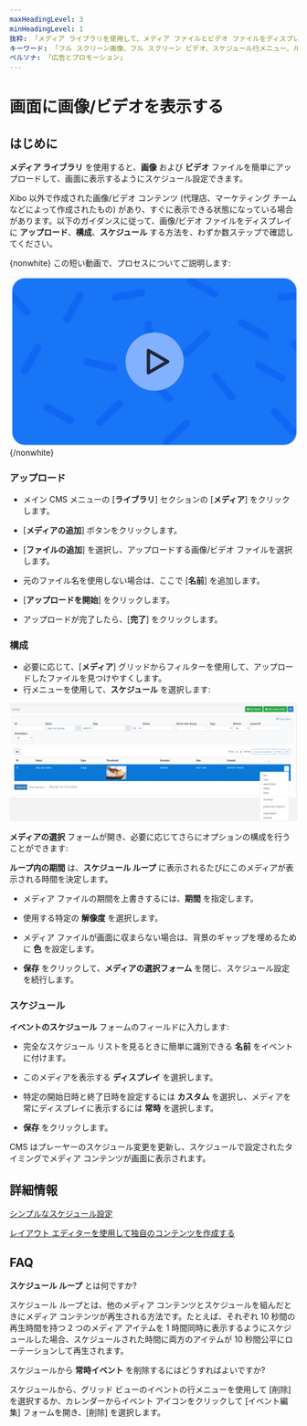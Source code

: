 ```yaml
---
maxHeadingLevel: 3
minHeadingLevel: 1
抜粋: 「メディア ライブラリを使用して、メディア ファイルとビデオ ファイルをディスプレイに簡単にアップロードしてスケジュール設定する」
キーワード: 「フル スクリーン画像、フル スクリーン ビデオ、スケジュール行メニュー、ループの継続時間、メディア ライブラリ スケジュール、メディアのアップロード」
ペルソナ: 「広告とプロモーション」
---
```


# 画面に画像/ビデオを表示する

## はじめに

**メディア ライブラリ** を使用すると、**画像** および **ビデオ** ファイルを簡単にアップロードして、画面に表示するようにスケジュール設定できます。

Xibo 以外で作成された画像/ビデオ コンテンツ (代理店、マーケティング チームなどによって作成されたもの) があり、すぐに表示できる状態になっている場合があります。以下のガイダンスに従って、画像/ビデオ ファイルをディスプレイに **アップロード**、**構成**、**スケジュール** する方法を、わずか数ステップで確認してください。

{nonwhite}
この短い動画で、プロセスについてご説明します:

![動画](img/example_to_delete.png)
{/nonwhite}

### アップロード

- メイン CMS メニューの [**ライブラリ**] セクションの [**メディア**] をクリックします。
- [**メディアの追加**] ボタンをクリックします。
- [**ファイルの追加**] を選択し、アップロードする画像/ビデオ ファイルを選択します。
- 元のファイル名を使用しない場合は、ここで [**名前**] を追加します。
- [**アップロードを開始**] をクリックします。

- アップロードが完了したら、[**完了**] をクリックします。

### 構成

- 必要に応じて、[**メディア**] グリッドからフィルターを使用して、アップロードしたファイルを見つけやすくします。
- 行メニューを使用して、**スケジュール** を選択します:

![メディア行メニュー スケジュール](img/v4_showing_images_videos_row_menu_schedule.png)

**メディアの選択** フォームが開き、必要に応じてさらにオプションの構成を行うことができます:

**ループ内の期間** は、**スケジュール ループ** に表示されるたびにこのメディアが表示される時間を決定します。

- メディア ファイルの期間を上書きするには、**期間** を指定します。

- 使用する特定の **解像度** を選択します。
- メディア ファイルが画面に収まらない場合は、背景のギャップを埋めるために **色** を設定します。
- **保存** をクリックして、**メディアの選択フォーム** を閉じ、スケジュール設定を続行します。

### スケジュール

**イベントのスケジュール** フォームのフィールドに入力します:

- 完全なスケジュール リストを見るときに簡単に識別できる **名前** をイベントに付けます。

- このメディアを表示する **ディスプレイ** を選択します。

- 特定の開始日時と終了日時を設定するには **カスタム** を選択し、メディアを常にディスプレイに表示するには **常時** を選択します。

- **保存** をクリックします。

CMS はプレーヤーのスケジュール変更を更新し、スケジュールで設定されたタイミングでメディア コンテンツが画面に表示されます。

## 詳細情報 

[シンプルなスケジュール設定](scheduling_events.html) 

[レイアウト エディターを使用して独自のコンテンツを作成する](layouts_editor.html) 

## FAQ

**スケジュール ループ** とは何ですか? 

スケジュール ループとは、他のメディア コンテンツとスケジュールを組んだときにメディア コンテンツが再生される方法です。たとえば、それぞれ 10 秒間の再生時間を持つ 2 つのメディア アイテムを 1 時間同時に表示するようにスケジュールした場合、スケジュールされた時間に両方のアイテムが 10 秒間公平にローテーションして再生されます。

スケジュールから **常時イベント** を削除するにはどうすればよいですか?

スケジュールから、グリッド ビューのイベントの行メニューを使用して [削除] を選択するか、カレンダーからイベント アイコンをクリックして [イベント編集] フォームを開き、[削除] を選択します。